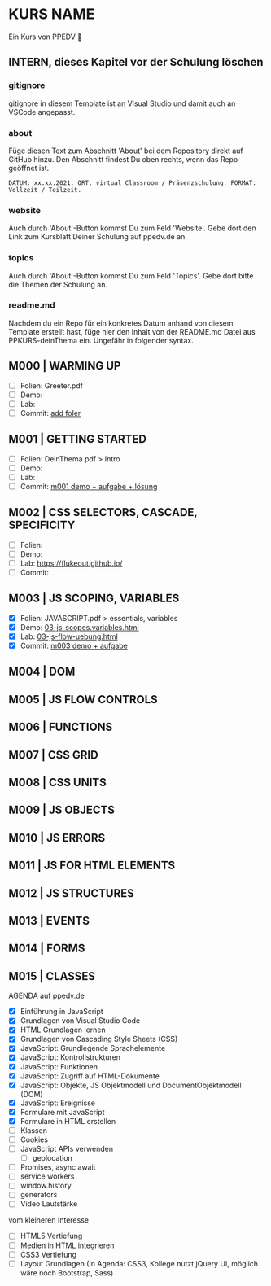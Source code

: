 # KURS NAME

Ein Kurs von PPEDV :rocket:

## INTERN, dieses Kapitel vor der Schulung löschen

### gitignore

gitignore in diesem Template ist an Visual Studio und damit auch an VSCode angepasst.

### about

Füge diesen Text zum Abschnitt 'About' bei dem Repository direkt auf GitHub hinzu. Den Abschnitt findest Du oben rechts, wenn das Repo geöffnet ist.

`DATUM: xx.xx.2021. ORT: virtual Classroom / Präsenzschulung. FORMAT: Vollzeit / Teilzeit.`

### website

Auch durch 'About'-Button kommst Du zum Feld 'Website'. Gebe dort den Link zum Kursblatt Deiner Schulung auf ppedv.de an.

### topics

Auch durch 'About'-Button kommst Du zum Feld 'Topics'. Gebe dort bitte die Themen der Schulung an.

### readme.md

Nachdem du ein Repo für ein konkretes Datum anhand von diesem Template erstellt hast, füge hier den Inhalt von der README.md Datei aus PPKURS-deinThema ein. Ungefähr in folgender syntax.

## M000 | WARMING UP

- [ ] Folien: Greeter.pdf
- [ ] Demo:
- [ ] Lab:
- [ ] Commit: [add foler](https://github.com/ppedvAG/2021-08-02-js-html-css/commit/631c457c457b0ea3984294141347b80b3c205b45)
  
## M001 | GETTING STARTED

- [ ] Folien: DeinThema.pdf > Intro
- [ ] Demo:
- [ ] Lab:
- [ ] Commit: [m001 demo + aufgabe + lösung](https://github.com/ppedvAG/2021-08-02-js-html-css/commit/3189421db52e2d2d895b92118f8a72a0e95b24c9)

## M002 | CSS SELECTORS, CASCADE, SPECIFICITY

- [ ] Folien:
- [ ] Demo:
- [ ] Lab: <https://flukeout.github.io/>
- [ ] Commit:

## M003 | JS SCOPING, VARIABLES

- [x] Folien: JAVASCRIPT.pdf > essentials, variables
- [x] Demo: [03-js-scopes.variables.html](TRAINER/03-js-scopes-variables.html)
- [x] Lab: [03-js-flow-uebung.html](TRAINER/03-js-flow-uebung.html)
- [x] Commit: [m003 demo + aufgabe](https://github.com/ppedvAG/2021-08-02-js-html-css/commit/62bd57ffefa641cf06c58f5cfe12abbec29ad83d)

## M004 | DOM

## M005 | JS FLOW CONTROLS

## M006 | FUNCTIONS

## M007 | CSS GRID

## M008 | CSS UNITS

## M009 | JS OBJECTS

## M010 | JS ERRORS

## M011 | JS FOR HTML ELEMENTS

## M012 | JS STRUCTURES

## M013 | EVENTS

## M014 | FORMS

## M015 | CLASSES

AGENDA auf ppedv.de

- [x] Einführung in JavaScript
- [x] Grundlagen von Visual Studio Code
- [x] HTML Grundlagen lernen
- [x] Grundlagen von Cascading Style Sheets (CSS)
- [x] JavaScript: Grundlegende Sprachelemente
- [x] JavaScript: Kontrollstrukturen
- [x] JavaScript: Funktionen
- [x] JavaScript: Zugriff auf HTML-Dokumente
- [x] JavaScript: Objekte, JS Objektmodell und DocumentObjektmodell (DOM)
- [x] JavaScript: Ereignisse
- [x] Formulare mit JavaScript
- [x] Formulare in HTML erstellen
- [ ] Klassen
- [ ] Cookies
- [ ] JavaScript APIs verwenden
  - [ ] geolocation
- [ ] Promises, async await
- [ ] service workers
- [ ] window.history
- [ ] generators
- [ ] Video Lautstärke

vom kleineren Interesse

- [ ] HTML5 Vertiefung
- [ ] Medien in HTML integrieren
- [ ] CSS3 Vertiefung
- [ ] Layout Grundlagen (In Agenda: CSS3, Kollege nutzt jQuery UI, möglich wäre noch Bootstrap, Sass)
